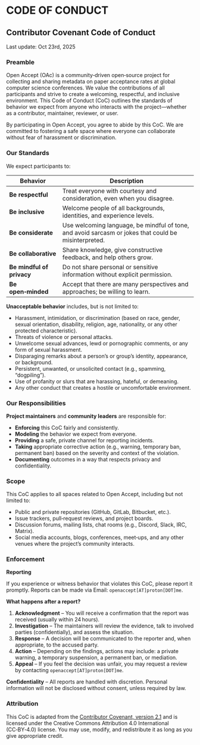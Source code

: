 # CODE OF CONDUCT

## Contributor Covenant Code of Conduct
Last update: Oct 23rd, 2025

### Preamble

Open Accept (OAc) is a community‑driven open‑source project for collecting and sharing metadata on paper acceptance rates at global computer science conferences. We value the contributions of all participants and strive to create a welcoming, respectful, and inclusive environment. This Code of Conduct (CoC) outlines the standards of behavior we expect from anyone who interacts with the project—whether as a contributor, maintainer, reviewer, or user.

By participating in Open Accept, you agree to abide by this CoC. We are committed to fostering a safe space where everyone can collaborate without fear of harassment or discrimination.


### Our Standards

We expect participants to:

| Behavior | Description |
|----------|-------------|
| **Be respectful** | Treat everyone with courtesy and consideration, even when you disagree. |
| **Be inclusive** | Welcome people of all backgrounds, identities, and experience levels. |
| **Be considerate** | Use welcoming language, be mindful of tone, and avoid sarcasm or jokes that could be misinterpreted. |
| **Be collaborative** | Share knowledge, give constructive feedback, and help others grow. |
| **Be mindful of privacy** | Do not share personal or sensitive information without explicit permission. |
| **Be open‑minded** | Accept that there are many perspectives and approaches; be willing to learn. |

**Unacceptable behavior** includes, but is not limited to:

- Harassment, intimidation, or discrimination (based on race, gender, sexual orientation, disability, religion, age, nationality, or any other protected characteristic).
- Threats of violence or personal attacks.
- Unwelcome sexual advances, lewd or pornographic comments, or any form of sexual harassment.
- Disparaging remarks about a person’s or group’s identity, appearance, or background.
- Persistent, unwanted, or unsolicited contact (e.g., spamming, “dogpiling”).
- Use of profanity or slurs that are harassing, hateful, or demeaning.
- Any other conduct that creates a hostile or uncomfortable environment.


### Our Responsibilities

**Project maintainers** and **community leaders** are responsible for:

- **Enforcing** this CoC fairly and consistently.
- **Modeling** the behavior we expect from everyone.
- **Providing** a safe, private channel for reporting incidents.
- **Taking** appropriate corrective action (e.g., warning, temporary ban, permanent ban) based on the severity and context of the violation.
- **Documenting** outcomes in a way that respects privacy and confidentiality.


### Scope

This CoC applies to all spaces related to Open Accept, including but not limited to:

- Public and private repositories (GitHub, GitLab, Bitbucket, etc.).
- Issue trackers, pull‑request reviews, and project boards.
- Discussion forums, mailing lists, chat rooms (e.g., Discord, Slack, IRC, Matrix).
- Social media accounts, blogs, conferences, meet‑ups, and any other venues where the project’s community interacts.


### Enforcement

**Reporting**

If you experience or witness behavior that violates this CoC, please report it promptly. Reports can be made via Email: `openaccept[AT]proton[DOT]me`. 

**What happens after a report?**

1. **Acknowledgment** – You will receive a confirmation that the report was received (usually within 24 hours).
2. **Investigation** – The maintainers will review the evidence, talk to involved parties (confidentially), and assess the situation.
3. **Response** – A decision will be communicated to the reporter and, when appropriate, to the accused party.
4. **Action** – Depending on the findings, actions may include: a private warning, a temporary suspension, a permanent ban, or mediation.
5. **Appeal** – If you feel the decision was unfair, you may request a review by contacting `openaccept[AT]proton[DOT]me`.

**Confidentiality** – All reports are handled with discretion. Personal information will not be disclosed without consent, unless required by law.


### Attribution
This CoC is adapted from the [Contributor Covenant, version 2.1](https://www.contributor-covenant.org/version/2/1/code_of_conduct/) and is licensed under the Creative Commons Attribution 4.0 International (CC‑BY‑4.0) license. You may use, modify, and redistribute it as long as you give appropriate credit.
